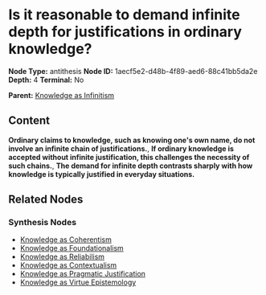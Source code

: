# Is it reasonable to demand infinite depth for justifications in ordinary knowledge?

**Node Type:** antithesis
**Node ID:** 1aecf5e2-d48b-4f89-aed6-88c41bb5da2e
**Depth:** 4
**Terminal:** No

**Parent:** [Knowledge as Infinitism](knowledge-as-infinitism-synthesis-e836c62b-f499-4312-98ff-2781b0f1a63f.md)

## Content

**Ordinary claims to knowledge, such as knowing one's own name, do not involve an infinite chain of justifications.**, **If ordinary knowledge is accepted without infinite justification, this challenges the necessity of such chains.**, **The demand for infinite depth contrasts sharply with how knowledge is typically justified in everyday situations.**

## Related Nodes

### Synthesis Nodes

- [Knowledge as Coherentism](knowledge-as-coherentism-synthesis-2d5f95b5-e2d7-444b-abe2-68dec98e91e4.md)
- [Knowledge as Foundationalism](knowledge-as-foundationalism-synthesis-861eddfe-1d24-4f90-9c04-9c473effcaf0.md)
- [Knowledge as Reliabilism](knowledge-as-reliabilism-synthesis-da1f117d-b126-49ec-a254-3d2f53f40f83.md)
- [Knowledge as Contextualism](knowledge-as-contextualism-synthesis-f32b9f50-94fa-45f9-9924-0213905a0102.md)
- [Knowledge as Pragmatic Justification](knowledge-as-pragmatic-justification-synthesis-d0b7d510-043e-433e-935b-b83431cf6428.md)
- [Knowledge as Virtue Epistemology](knowledge-as-virtue-epistemology-synthesis-0a4422b4-08b4-4a22-8891-a60fc2d91cf7.md)
